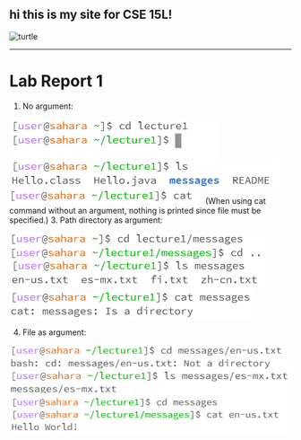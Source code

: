 ## hi this is my site for CSE 15L!
![turtle](https://th.bing.com/th/id/OIP.qpWzbcnEVD5hkA0KYlcS7wHaE7?pid=ImgDet&rs=1)
***
# Lab Report 1
1. No argument:

  ![cd](CSE15LA01-UD/lab1cd.png)
  ![ls](CSE15LA01-UD/lab1ls.png)
  ![catmsg](CSE15LA01-UD/lab1cat.png)
  (When using cat command without an argument, nothing is printed since file must be specified.)
3. Path directory as argument:

   ![cd](CSE15LA01-UD/lab1cdpath.png) 
   ![cd](CSE15LA01-UD/lab1lspath.png)
   ![cd](CSE15LA01-UD/lab1catpath.png)
   
4. File as argument: 
    
  ![cd](CSE15LA01-UD/lab1cdfile.png)
  ![ls](CSE15LA01-UD/lab1lsfile.png)
  ![catmsg](CSE15LA01-UD/lab1catfile.png)

